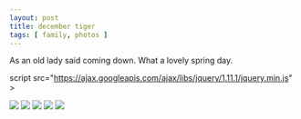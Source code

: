 ```yaml
---
layout: post
title: december tiger
tags: [ family, photos ]
---
```

As an old lady said coming down. What a lovely spring day. 

script src="https://ajax.googleapis.com/ajax/libs/jquery/1.11.1/jquery.min.js" ></script>
<link href="https://cdnjs.cloudflare.com/ajax/libs/fotorama/4.6.4/fotorama.min.css" rel="stylesheet">
<script src="https://cdnjs.cloudflare.com/ajax/libs/fotorama/4.6.4/fotorama.min.js" ></script>

<div class="fotorama"  data-allowfullscreen="true">
    <!--https://photos.app.goo.gl/rgjWeq5vbxXetz5c7-->
    <img src="https://images.northbriton.net/AP1GczNo7tGnewhlI3_i4WHqk_fqo1ATIp-ODaLmokAQoxOadp9rf4g1n2O0FuaukkY9QAnm6XcOL9XM2pNPhiFUKY6S7S-DbYSinHmjHOGiDvMBFzAX3oom">
    <img src="https://images.northbriton.net/AP1GczO9rInvpAav9_NBYuhs_gxYNxPd3ry2w5053t70s6woZZPMpGXMkddImNpGzU6dw983SMnqfz_wXH7Y19_B_0eVppgNw9w9XADzLt5E_raorm3umlGz">
    <img src="https://images.northbriton.net/AP1GczNZsrgUoH-XTsABhEFgCGARNG76SMOBp3Nqr2ScnIf3_kPtTmagQ4Wt3hR8Gr08OW2bG5plmLXtPXDAWBXkpHIDOX5VDuuWbnJJOZ4JIIZfrW7g5IJQ">
    <img src="https://images.northbriton.net/AP1GczPy7hl4Y5vsuSTdoXX0utjbw-E2n0_BLtXAZ-nw4UmgZUbJpDPnPBVlRDjMg2iacHmxxyCEu7h9cTvxxlrUS9A76pPoJwhi_syQtT4oJ0JB_JDC5qbq">
    <img src="https://images.northbriton.net/AP1GczNW5gr_DIiYpk0mGpe_GbAv2HSRL6a8K7SwkcvzpwqIYp420D3-ymTKEsz7_EmLOTm-5IyvbPn6Fe-2Ark-r_An_sUobsSG96ULAY-Vy1S-UnpXISYS">
</div>